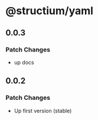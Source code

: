 # @structium/yaml

## 0.0.3

### Patch Changes

- up docs

## 0.0.2

### Patch Changes

- Up first version (stable)
